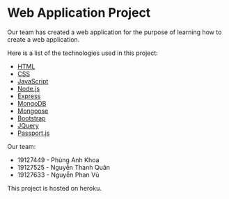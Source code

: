 # Web Application Project
Our team has created a web application for the purpose of learning how to create a web application.

Here is a list of the technologies used in this project:
* [HTML](https://developer.mozilla.org/en-US/docs/Web/HTML)
* [CSS](https://developer.mozilla.org/en-US/docs/Web/CSS)
* [JavaScript](https://developer.mozilla.org/en-US/docs/Web/JavaScript)
* [Node.js](https://nodejs.org/en/)
* [Express](https://expressjs.com/)
* [MongoDB](https://www.mongodb.com/)
* [Mongoose](https://mongoosejs.com/)
* [Bootstrap](https://getbootstrap.com/)
* [JQuery](https://jquery.com/)
* [Passport.js](https://www.passportjs.org/)

Our team:
* 19127449 - Phùng Anh Khoa
* 19127525 - Nguyễn Thanh Quân
* 19127633 - Nguyễn Phan Vũ

This project is hosted on heroku.



